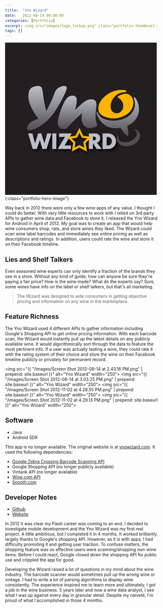 ```yaml
---
title:  "Yno Wizard"
date:   2012-08-14 09:00:00
categories: [Portfolio]
excerpt: <img src="images/logo_lockup.png" class="portfolio-thumbnail-image" align="left">Way back in 2012 there were only a few wine apps of any value. I thought I could do better. With very little resources to work with I relied on 3rd party APIs to gather wine data and Facebook to store it. I released the Yno Wizard for Android in April of 2012. My goal was to create an app that would help wine consumers shop, rate, and store wines they liked. The Wizard could scan wine label barcodes and immediately see online pricing as well as descriptions and ratings. In addition, users could rate the wine and store it on their Facebook timeline.
tags: []
---
```

![Yno Wizard](/images/logo_lockup.png){:class="portfolio-hero-image"}

Way back in 2012 there were only a few wine apps of any value. I thought I could do better. With very little resources to work with I relied on 3rd party APIs to gather wine data and Facebook to store it. I released the Yno Wizard for Android in April of 2012. My goal was to create an app that would help wine consumers shop, rate, and store wines they liked. The Wizard could scan wine label barcodes and immediately see online pricing as well as descriptions and ratings. In addition, users could rate the wine and store it on their Facebook timeline.

## Lies and Shelf Talkers
Even seasoned wine experts can only identify a fraction of the brands they see in a store. Without any kind of guide, how can anyone be sure they're paying a fair price? How is the wine made? What do the experts say? Sure, some wines have info on the label or shelf talkers, but that's all marketing.

> The Wizard was designed to aide consumers in getting objective pricing and information on any wine in the marketplace.

## Feature Richness
The Yno Wizard used 4 different APIs to gather information including Google's Shopping API to get online pricing information. With each barcode scan, the Wizard would instantly pull up the latest details on any publicly available wine. It would algorithmically sort through the data to feature the most pertinent info. If a user was actually tasting a wine, they could rate it with the rating system of their choice and store the wine on their Facebook timeline publicly or privately for permanent record.

<img src="{{ "/images/Screen Shot 2012-08-14 at 2.43.16 PM.png" | prepend: site.baseurl }}" alt="Yno Wizard" width="250">
<img src="{{ "/images/Screen Shot 2012-08-14 at 3.03.25 PM.png" | prepend: site.baseurl }}" alt="Yno Wizard" width="250">
<img src="{{ "/images/Screen Shot 2012-11-02 at 4.28.55 PM.png" | prepend: site.baseurl }}" alt="Yno Wizard" width="250">
<img src="{{ "/images/Screen Shot 2012-11-02 at 4.29.13 PM.png" | prepend: site.baseurl }}" alt="Yno Wizard" width="250">

## Software
* Java
* Android SDK

This app is no longer available. The original website is at [ynowizard.com](http://ynowizard.com). It used the following dependencies:

* [Google Zebra Crossing Barcode Scanning API](https://github.com/zxing/zxing)
* Google Shopping API (no longer publicly available)
* Vintank API (no longer available)
* [Wine.com API](https://api.wine.com/)
* [Snooth.com](https://api.snooth.com/)

## Developer Notes
* [Github](https://github.com/BrainstormWilly/YnoWizard)
* [Website](http://ynowizard.com)

In 2012 it was clear my Flash career was coming to an end. I decided to investigate mobile development and the Yno Wizard was my first real project. A little ambitious, but I completed it in 4 months. It worked brilliantly largely thanks to Google's shopping API. However, as it is with apps, I had difficulty promoting it and getting user traction. To confuse matters, the shopping feature was so effective users were scanning/shopping non-wine items. Before I could react, Google closed down the shopping API for public use and crippled the app for good.

Developing the Wizard raised a lot of questions in my mind about the wine industry. The barcode scanner would sometimes pull up the wrong wine or vintage. I had to write a lot of parsing algorithms to display wine consistently. The experience inspired me to learn more and ultimately, I got a job in the wine business. 5 years later and now a wine data analyst, I see what I was up against every day in granular detail. Despite my naiveté, I'm proud of what I accomplished in those 4 months.
